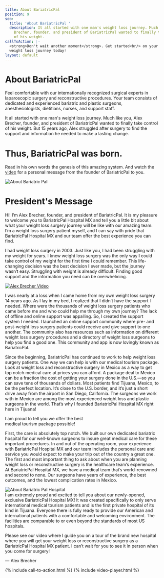 ```yaml
---
title: About BariatricPal
position: 9
seo:
  title: 'About BariatricPal '
  description: It all started with one man's weight loss journey. Much like you, Alex
    Brecher, founder, and president of BariatricPal wanted to finally take control
    of his weight.
callToAction: |-
  <strong>Don't wait another moment</strong>. Get started<br/> on your
  weight loss journey today!
layout: default
---
```


<div class='wrap'>
  <div class='section u-py6 u-bt1'>
    <div class='section-row'>
      <div class='section-chunk u-px4'>
        <h1 class='u-mt0'>About BariatricPal</h1>
      </div>
    </div>
    <div class='section-row'>
      <div class='section-chunk u-size4of7 u-px4 u-xs-sizeFull u-xs-mb3'>
        <p class='t3 u-mt0'>
          Feel comfortable with our internationally recognized surgical experts in laparoscopic surgery and reconstructive procedures. Your team consists of dedicated and experienced bariatric and plastic surgeons, anesthesiologists, dietitians, nurses, and support staff.
        </p>
        <p>
          It all started with one man's weight loss journey. Much like you, Alex Brecher, founder, and president of BariatricPal wanted to finally take control of his weight. But 15 years ago, Alex struggled after surgery to find the support and information he needed to make a lasting change.
        </p>
        <h1 class='u-textPrimary'>
          Thus, BariatricPal was born.
        </h1>
        <p class='js-scroll-to'>
          Read in his own words the genesis of this amazing system. And watch the <a href='#about-video'>video</a> for a personal message from the founder of BariatricPal to you.
        </p>
      </div>
      <div class='section-chunk u-size3of7 u-mAuto u-px4 u-xs-sizeFull'>
        <img src='/uploads/about-bariatric-pal.png' alt='About Bariatric Pal'/>
      </div>
    </div>
  </div>
  <div class='section u-py6'>
    <div class='section-row'>
      <div class='section-chunk u-px4 u-size13of16 u-xs-sizeFull'>
        <h1 class='u-mt0'>President's Message</h1>
        <p class='t3'>
          Hi! I’m Alex Brecher, founder, and president of BariatricPal. It is my pleasure to welcome you to BariatricPal Hospital MX and tell you a little bit about what your weight loss surgery journey will be like with our amazing team. I’m a weight loss surgery patient myself, and I can say with pride that BariatricPal Hospital MX and our team offer the best experience you can find.
        </p>
        <p>
          I had weight loss surgery in 2003. Just like you, I had been struggling with my weight for years. I knew weight loss surgery was the only way I could take control of my weight for the first time I could remember. This life-changing decision was the best decision I ever made, but the journey wasn’t easy. Struggling with weight is already difficult. Finding good support and the information you need can be overwhelming.
        </p>
      </div>
    </div>
    <div class='section-row'>
      <div class='section-chunk u-p4'>
        <a id='about-video' class='ctrl ctrl--play' href='#qctIbDMqjNM'>
          <img src='/uploads/alex-brecher.png' alt='Alex Brecher Video'/>
        </a>
      </div>
    </div>
    <div class='section-row'>
      <div class='section-chunk u-px4 u-size12of16 u-xs-sizeFull'>
        <p>
          I was nearly at a loss when I came home from my own weight loss surgery 14 years ago. As I lay in my bed, I realized that I didn’t have the support I needed. Where were the thousands of weight loss surgery patients who came before me and who could help me through my own journey? The lack of offline and online support was appalling. So, I created the support system I needed. I launched an online support community where pre- and post-weight loss surgery patients could receive and give support to one another. The community also has resources such as information on different weight loss surgery procedures and a directory of weight loss surgeons to help you find a good one. This community and app is now lovingly known as BariatricPal.
        </p>
        <p>
          Since the beginning, BariatricPal has continued to work to help weight loss surgery patients. One way we can help is with our medical tourism package. Look at weight loss and reconstructive surgery in Mexico as a way to get top notch medical care at prices you can afford. A package deal to Mexico can be a fraction the cost of getting your surgery done in the U.S.—so you can save tens of thousands of dollars. Most patients find Tijuana, Mexico, to be the perfect location. It’s close to the U.S. border, and it’s just a short drive away from the airport in San Diego, California. The surgeons we work with in Mexico are among the most experienced weight loss and plastic surgeons in the world. That’s why I founded BariatricPal Hospital MX right here in Tijuana!
        </p>
        <p class='t3 u-textPrimary u-py2'>
          I am proud to tell you we offer the best<br/>
          medical tourism package possible!
        </p>
        <p>
          First, the care is absolutely top notch. We built our own dedicated bariatric hospital for our well-known surgeons to insure great medical care for these important procedures. In and out of the operating room, your experience with BariatricPal Hospital MX and our team includes the personal care and service you would expect to make your trip out of the country a great one. The first and most important thing to ask about when you are planning weight loss or reconstructive surgery is the healthcare team’s experience. At BariatricPal Hospital MX, we have a medical team that’s world-renowned and second to none. Our surgeons have years of experience, the best outcomes, and the lowest complication rates in Mexico.
        </p>
      </div>
    </div>
    <div class='section-row'>
      <div class='section-chunk u-size4of16 u-p4 u-pr0 u-xs-sizeFull u-xs-pl0 u-xs-pb0'>
        <img src='/uploads/bariatric-pal-hospital-mx-team.png' alt='About Bariatric Pal Hospital'/>
      </div>
      <div class='section-chunk u-size9of16 u-p3 u-xs-sizeFull'>
        I am extremely proud and excited to tell you about our newly-opened, exclusive BariatricPal Hospital MX! It was created specifically to only serve international medical tourism patients and is the first private hospital of its kind in Tijuana. Everyone there is fully ready to provide our American and international patients with a comfortable and welcoming environment. The facilities are comparable to or even beyond the standards of most US hospitals.
      </div>
    </div>
    <div class='section-row'>
      <div class='section-chunk u-px4 u-size12of16 u-xs-sizeFull'>
        <p>
          Please see our video where I guide you on a tour of the brand new hospital where you will get your weight loss or reconstructive surgery as a BariatricPal Hospital MX patient. I can’t wait for you to see it in person when you come for surgery!
        </p>
        <p>
          — Alex Brecher
        </p>
      </div>
    </div>
  </div>
</div>

{% include call-to-action.html %}
{% include video-player.html %}
